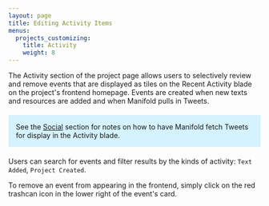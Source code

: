 ```yaml
---
layout: page
title: Editing Activity Items
menus:
  projects_customizing:
    title: Activity
    weight: 8
---
```


The Activity section of the project page allows users to selectively review and remove events that are displayed as tiles on the Recent Activity blade on the project's frontend homepage. Events are created when new texts and resources are added and when Manifold pulls in Tweets.

<div style="background: #d4f2ff; margin: 20px 0; padding: 15px;">
See the <a href="social.html">Social</a> section for notes on how to have Manifold fetch Tweets for display in the Activity blade.
</div>

Users can search for events and filter results by the kinds of activity: `Text Added`, `Project Created`.

To remove an event from appearing in the frontend, simply click on the red trashcan icon in the lower right of the event's card.

